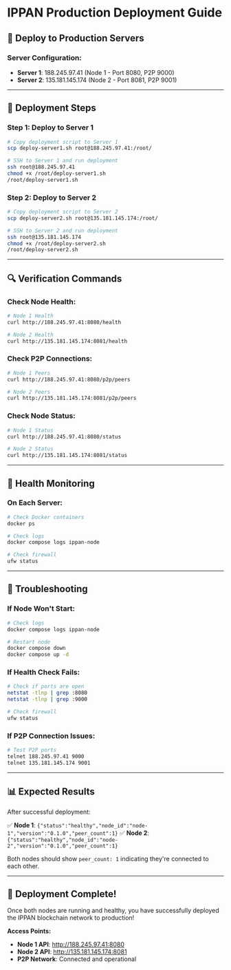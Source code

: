 # IPPAN Production Deployment Guide

## 🎯 **Deploy to Production Servers**

### **Server Configuration:**
- **Server 1**: 188.245.97.41 (Node 1 - Port 8080, P2P 9000)
- **Server 2**: 135.181.145.174 (Node 2 - Port 8081, P2P 9001)

---

## 🚀 **Deployment Steps**

### **Step 1: Deploy to Server 1**

```bash
# Copy deployment script to Server 1
scp deploy-server1.sh root@188.245.97.41:/root/

# SSH to Server 1 and run deployment
ssh root@188.245.97.41
chmod +x /root/deploy-server1.sh
/root/deploy-server1.sh
```

### **Step 2: Deploy to Server 2**

```bash
# Copy deployment script to Server 2
scp deploy-server2.sh root@135.181.145.174:/root/

# SSH to Server 2 and run deployment
ssh root@135.181.145.174
chmod +x /root/deploy-server2.sh
/root/deploy-server2.sh
```

---

## 🔍 **Verification Commands**

### **Check Node Health:**
```bash
# Node 1 Health
curl http://188.245.97.41:8080/health

# Node 2 Health
curl http://135.181.145.174:8081/health
```

### **Check P2P Connections:**
```bash
# Node 1 Peers
curl http://188.245.97.41:8080/p2p/peers

# Node 2 Peers
curl http://135.181.145.174:8081/p2p/peers
```

### **Check Node Status:**
```bash
# Node 1 Status
curl http://188.245.97.41:8080/status

# Node 2 Status
curl http://135.181.145.174:8081/status
```

---

## 🏥 **Health Monitoring**

### **On Each Server:**
```bash
# Check Docker containers
docker ps

# Check logs
docker compose logs ippan-node

# Check firewall
ufw status
```

---

## 🔧 **Troubleshooting**

### **If Node Won't Start:**
```bash
# Check logs
docker compose logs ippan-node

# Restart node
docker compose down
docker compose up -d
```

### **If Health Check Fails:**
```bash
# Check if ports are open
netstat -tlnp | grep :8080
netstat -tlnp | grep :9000

# Check firewall
ufw status
```

### **If P2P Connection Issues:**
```bash
# Test P2P ports
telnet 188.245.97.41 9000
telnet 135.181.145.174 9001
```

---

## 📊 **Expected Results**

After successful deployment:

✅ **Node 1**: `{"status":"healthy","node_id":"node-1","version":"0.1.0","peer_count":1}`
✅ **Node 2**: `{"status":"healthy","node_id":"node-2","version":"0.1.0","peer_count":1}`

Both nodes should show `peer_count: 1` indicating they're connected to each other.

---

## 🎉 **Deployment Complete!**

Once both nodes are running and healthy, you have successfully deployed the IPPAN blockchain network to production!

**Access Points:**
- **Node 1 API**: http://188.245.97.41:8080
- **Node 2 API**: http://135.181.145.174:8081
- **P2P Network**: Connected and operational

